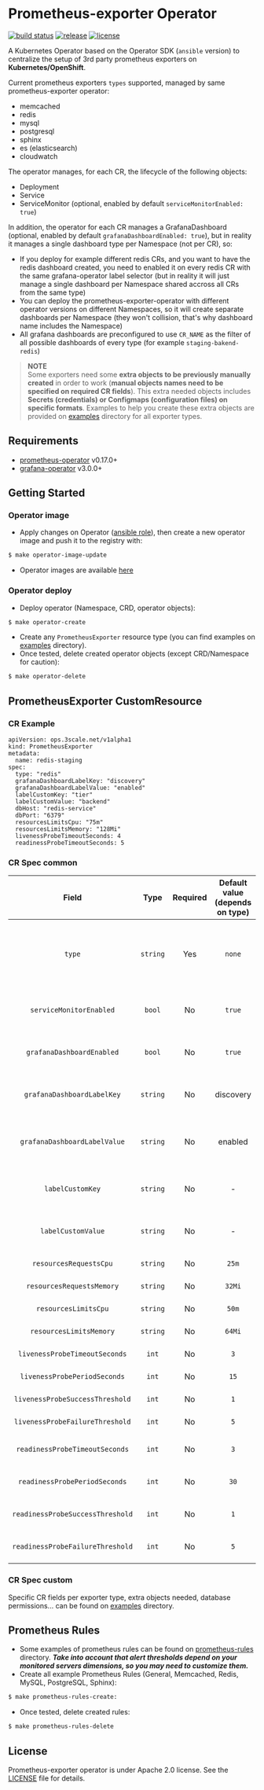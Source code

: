 # Prometheus-exporter Operator

[![build status](https://circleci.com/gh/3scale/prometheus-exporter-operator.svg?style=shield)](https://circleci.com/gh/3scale/prometheus-exporter-operator)
[![release](https://badgen.net/github/release/3scale/prometheus-exporter-operator)](https://github.com/3scale/prometheus-exporter-operator/releases)
[![license](https://badgen.net/github/license/3scale/prometheus-exporter-operator)](https://github.com/3scale/prometheus-exporter-operator/blob/master/LICENSE)

A Kubernetes Operator based on the Operator SDK (`ansible` version) to centralize the setup of 3rd party prometheus exporters on **Kubernetes/OpenShift**.

Current prometheus exporters `types` supported, managed by same prometheus-exporter operator:
* memcached
* redis
* mysql
* postgresql
* sphinx
* es (elasticsearch)
* cloudwatch

The operator manages, for each CR, the lifecycle of the following objects:
* Deployment
* Service
* ServiceMonitor (optional, enabled by default `serviceMonitorEnabled: true`)

In addition, the operator for each CR manages a GrafanaDashboard (optional, enabled by default `grafanaDashboardEnabled: true`), but in reality it manages a single dashboard type per Namespace (not per CR), so:
* If you deploy for example different redis CRs, and you want to have the redis dashboard created, you need to enabled it on every redis CR with the same grafana-operator label selector (but in reality it will just manage a single dashboard per Namespace shared accross all CRs from the same type)
* You can deploy the prometheus-exporter-operator with different operator versions on different Namespaces, so it will create separate dashboards per Namespace (they won't collision, that's why dashboard name includes the Namespace)
* All grafana dashboards are preconfigured to use `CR_NAME` as the filter of all possible dashboards of every type (for example `staging-bakend-redis`)

> **NOTE**
><br /> Some exporters need some **extra objects to be previously manually created** in order to work (**manual objects names need to be specified on required CR fields**). This extra needed objects includes **Secrets (credentials) or Configmaps (configuration files) on specific formats**. Examples to help you create these extra objects are provided on [examples](examples/) directory for all exporter types.

## Requirements

* [prometheus-operator](https://github.com/coreos/prometheus-operator) v0.17.0+
* [grafana-operator](https://github.com/integr8ly/grafana-operator) v3.0.0+

## Getting Started

### Operator image

* Apply changes on Operator ([ansible role](roles/prometheusexporter/)), then create a new operator image and push it to the registry with:
```bash
$ make operator-image-update
```
* Operator images are available [here](https://quay.io/repository/3scale/prometheus-exporter-operator?tab=tags)

### Operator deploy

* Deploy operator (Namespace, CRD, operator objects):
```bash
$ make operator-create
```
* Create any `PrometheusExporter` resource type (you can find examples on [examples](examples/) directory).
* Once tested, delete created operator objects (except CRD/Namespace for caution):
```bash
$ make operator-delete
```

## PrometheusExporter CustomResource

### CR Example

```
apiVersion: ops.3scale.net/v1alpha1
kind: PrometheusExporter
metadata:
  name: redis-staging
spec:
  type: "redis"
  grafanaDashboardLabelKey: "discovery"
  grafanaDashboardLabelValue: "enabled"
  labelCustomKey: "tier"
  labelCustomValue: "backend"
  dbHost: "redis-service"
  dbPort: "6379"
  resourcesLimitsCpu: "75m"
  resourcesLimitsMemory: "128Mi"
  livenessProbeTimeoutSeconds: 4
  readinessProbeTimeoutSeconds: 5
```

### CR Spec common

| **Field** | **Type** | **Required** | **Default value (depends on type)** | **Description** |
|:---:|:---:|:---:|:---:|:---:|
| `type` | `string` | Yes | `none` | Possible prometheus-exporter types: `memcached`, `redis`, `mysql`, `postgresql`, `sphinx`, `es`, `cloudwatch` |
| `serviceMonitorEnabled` | `bool` | No | `true` | Create (`true`) or not (`false`) ServiceMonitor object |
| `grafanaDashboardEnabled` | `bool` | No | `true` | Create (`true`) or not (`false`) GrafanaDashboard object |
| `grafanaDashboardLabelKey` | `string` | No | discovery | Label `key` used by grafana-operator for dashboard discovery |
| `grafanaDashboardLabelValue` | `string` | No | enabled | Label `value` used by grafana-operator for dashboard discovery |
| `labelCustomKey` | `string` | No | - | Add extra label `key` to all created resources (example `tier`) |
| `labelCustomValue` | `string` | No | - | Add extra label `value` to all created resources (example `backend`) |
| `resourcesRequestsCpu` | `string` | No | `25m` | Override CPU requests |
| `resourcesRequestsMemory` | `string` | No | `32Mi` | Override Memory requests |
| `resourcesLimitsCpu` | `string` | No | `50m` | Override CPU limits |
| `resourcesLimitsMemory` | `string` | No | `64Mi` | Override Memory limits |
| `livenessProbeTimeoutSeconds` | `int` | No | `3` | Override liveness timeout (seconds) |
| `livenessProbePeriodSeconds` | `int` | No | `15` | Override liveness period (seconds) |
| `livenessProbeSuccessThreshold` | `int` | No | `1` | Override liveness success threshold |
| `livenessProbeFailureThreshold` | `int` | No | `5` | Override liveness failure threshold |
| `readinessProbeTimeoutSeconds` | `int` | No | `3` | Override readiness timeout (seconds) |
| `readinessProbePeriodSeconds` | `int` | No | `30` | Override readiness period (seconds) |
| `readinessProbeSuccessThreshold` | `int` | No | `1` | Override readiness success threshold |
| `readinessProbeFailureThreshold` | `int` | No | `5` | Override readiness failure threshold |

### CR Spec custom

Specific CR fields per exporter type, extra objects needed, database permissions... can be found on [examples](examples/) directory.

## Prometheus Rules

* Some examples of prometheus rules can be found on [prometheus-rules](prometheus-rules/) directory. ***Take into account that alert thresholds depend on your monitored servers dimensions, so you may need to customize them.***
* Create all example Prometheus Rules (General, Memcached, Redis, MySQL, PostgreSQL, Sphinx):
```bash
$ make prometheus-rules-create:
```
* Once tested, delete created rules:
```bash
$ make prometheus-rules-delete
```

## License

Prometheus-exporter operator is under Apache 2.0 license. See the [LICENSE](LICENSE) file for details.
